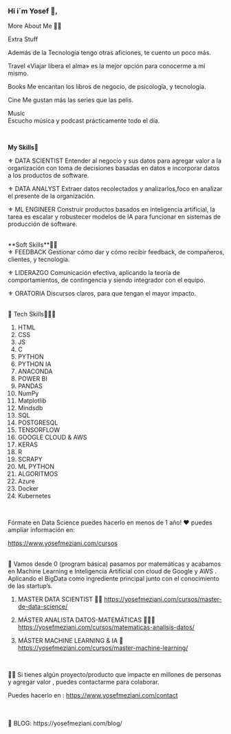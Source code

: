 ### Hi i´m Yosef 👋, 



More About Me 🫶🏼

Extra Stuff

Además de la Tecnología tengo otras aficiones, te cuento un poco más.

Travel 
«Viajar libera el alma» es la mejor opción para conocerme a mí mismo.

Books 
Me encantan los libros de negocio, de psicología, y tecnología.

Cine 
Me gustan más las series que las pelis. 

Music  
Escucho música y podcast prácticamente todo el día.

<br>


**My Skills**💁
</br>

⚜️ DATA SCIENTIST
Entender al negocio y sus datos para agregar valor a la organización con toma de decisiones basadas en datos e incorporar datos a los productos de software.


⚜️ DATA ANALYST
Extraer datos recolectados y analizarlos,foco en analizar el presente de la organización.


⚜️ ML ENGINEER
Construir productos basados en inteligencia artificial, la tarea es escalar y robustecer modelos de IA para funcionar en sistemas de producción de software.

<br>
 **Soft Skills**👀👀
</br>
⚜️ FEEDBACK
Gestionar cómo dar y cómo recibir feedback, de compañeros, clientes, y tecnología.


⚜️ LIDERAZGO
Comunicación efectiva, aplicando la teoría de comportamientos, de contingencia y siendo integrador con el equipo.


⚜️ ORATORIA
Discursos claros, para que tengan el mayor impacto.

<br>
💠 Tech Skills🤖🤖🤖
</br>

01. HTML
02. CSS
03. JS
04. C
05. PYTHON
06. PYTHON IA
07. ANACONDA
08. POWER BI
09. PANDAS
10. NumPy
11. Matplotlib
12. Mindsdb
13. SQL
14. POSTGRESQL
15. TENSORFLOW
16. GOOGLE CLOUD & AWS
17. KERAS
18. R
19. SCRAPY
20. ML PYTHON
21. ALGORITMOS
22. Azure
23. Docker
24. Kubernetes
<br>

Fórmate en Data Science puedes hacerlo en menos de 1 año! ❤️ puedes ampliar información en:

https://www.yosefmeziani.com/cursos 

</br>
🚀 Vamos desde 0 (program básica) pasamos por matemáticas y acabamos en Machine Learning e Inteligencia Artificial con cloud de Google y AWS . 
Aplicando el BigData como ingrediente principal junto con el conocimiento de las startup’s. 

1. MASTER DATA SCIENTIST 🧑‍💻 
https://yosefmeziani.com/cursos/master-de-data-science/

2. MÁSTER ANALISTA DATOS-MATEMÁTICAS 🧑🏽‍💻
https://yosefmeziani.com/cursos/matematicas-analisis-datos/

3. MÁSTER MACHINE LEARNING & IA 🧠 
https://yosefmeziani.com/cursos/master-machine-learning/

<br>

👩‍💼 Si tienes algún proyecto/producto que impacte en millones de personas y agregar valor , puedes contactarme para colaborar. 

Puedes hacerlo en :
https://www.yosefmeziani.com/contact 

</br> 
<br>
📖 BLOG: https://yosefmeziani.com/blog/

</br>

<!--
**Yosef-Meziani/Yosef-Meziani** is a ✨ _special_ ✨ repository because its `README.md` (this file) appears on your GitHub profile.

Here are some ideas to get you started:

- 🔭 I’m currently working on ...
- 🌱 I’m currently learning ...
- 👯 I’m looking to collaborate on ...
- 🤔 I’m looking for help with ...
- 💬 Ask me about ...
- 📫 How to reach me: ...
- 😄 Pronouns: ...
- ⚡ Fun fact: ...
-->

